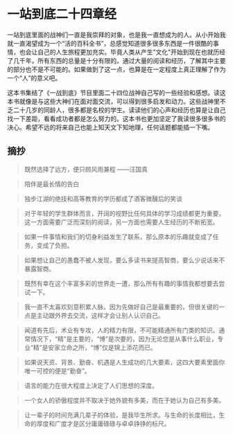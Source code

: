 # 一站到底二十四章经

一站到底里面的战神们一直是我崇拜的对象，也是我一直想成为的人。从小开始我就一直渴望成为一个“活的百科全书”，总感觉知道很多很多东西是一件很酷的事情，也会让自己的人生旅程更加充实。毕竟人类从产生"文化"开始到现在也就历经了几千年，所有东西的总量是十分有限的。通过大量的阅读和经历，了解其中主要的部分也不是不可能的。如果做到了这一点，也算是在一定程度上真正理解了作为一个“人”的意义吧。

这本书集结了《一战到底》节目里面二十四位战神自己写的一些经验和感想。读这本书就像是与这些大神们在面对面交流，可以得到很多启发和动力。这些战神里不乏二十几岁的同龄人，很多都是名校的学生。读读他们的心声和经历也算是让自己找一下差距，看看成功者都是怎么努力的。这本书也更加坚定了我读很多很多书的决心。希望不远的将来自己也能上知天文下知地理，任何话题都能插一下嘴。

## 摘抄 

> 既然选择了远方，便只顾风雨兼程 ——汪国真

> 陪伴是最长情的告白

> 独步江湖的绝技和高等教育的学历都成了酒客微醺后的笑谈

> 对于年轻的学生群体而言，开阔的视野比任何具体的学习成绩都更为重要。这一方面需要广泛而深刻的阅读，另一方面也需要人生经历的不断拓宽。

> 如果一件事情和我们的切身利益发生了联系，那么原本的乐趣就变成了任务，变成了负担。

> 如果想让自己的愚蠢不被人发现，要么多读书来提高智商，要么少说话来不暴露智商。

> 既然有幸在这个丰富多彩的世界走一遭，那么所有有趣的事情我都想要去尝试一下。

> 我一直不太喜欢刻意积累人脉，因为先做好自己是最重要的，但很关键的一点是主动跟外界去交流，这样才会让别人认识自己。

> 闻道有先后，术业有专攻，人的精力有限，不可能精通所有门类的知识。通常情况下，“精”是主要的，“博”是次要的，因为无论您是从事什么职业，专业“精”是安家立命之所，“博”仅是锦上添花而已。

> 如果说天资、背景、勤奋、机遇是人生成功的几大要素，这四大要素里面你唯一可控的便是“勤奋”。

> 语言的能力在很大程度上决定了人们思想的深度。

> 一个女人的骄傲程度并不取决于她外貌有多美，而在于她认为自己有多美。

> 让一辈子的时间充满几辈子的体验，是我毕生所求。与生命的长度相比，生命的厚度和广度才是区分庸庸碌碌与卓卓铮铮的标尺。